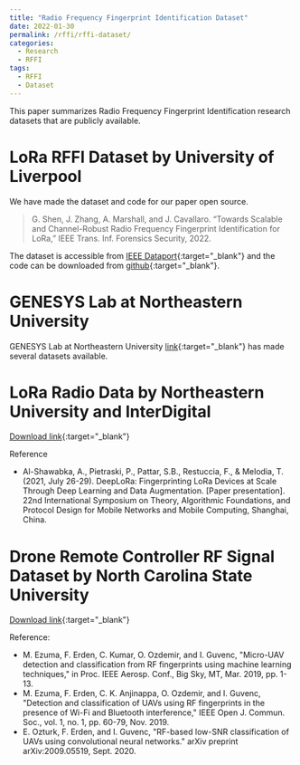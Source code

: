 ```yaml
---
title: "Radio Frequency Fingerprint Identification Dataset"
date: 2022-01-30
permalink: /rffi/rffi-dataset/
categories:
  - Research
  - RFFI
tags:
  - RFFI
  - Dataset
---
```


This paper summarizes Radio Frequency Fingerprint Identification research datasets that are publicly available. 

# LoRa RFFI Dataset by University of Liverpool
We have made the dataset and code for our paper open source.
>G. Shen, J. Zhang, A. Marshall, and J. Cavallaro. “Towards Scalable and Channel-Robust Radio Frequency Fingerprint Identification for LoRa,” IEEE Trans. Inf. Forensics Security, 2022.

The dataset is accessible from [IEEE Dataport](https://ieee-dataport.org/open-access/lorarffidataset){:target="_blank"} and the code can be downloaded from [github](https://github.com/gxhen/LoRa_RFFI){:target="_blank"}.

# GENESYS Lab at Northeastern University
GENESYS Lab at Northeastern University [link](https://genesys-lab.org/mldatasets){:target="_blank"} has made several datasets available.


# LoRa Radio Data by Northeastern University and InterDigital
[Download link](https://www.interdigital.com/data_sets/lora-radio-data.){:target="_blank"} 

Reference
* Al-Shawabka, A., Pietraski, P., Pattar, S.B., Restuccia, F., & Melodia, T. (2021, July 26-29). DeepLoRa: Fingerprinting LoRa Devices at Scale Through Deep Learning and Data Augmentation. [Paper presentation]. 22nd International Symposium on Theory, Algorithmic Foundations, and Protocol Design for Mobile Networks and Mobile Computing, Shanghai, China.

# Drone Remote Controller RF Signal Dataset by North Carolina State University
[Download link](https://ieee-dataport.org/open-access/drone-remote-controller-rf-signal-dataset){:target="_blank"}

Reference: 
* M. Ezuma, F. Erden, C. Kumar, O. Ozdemir, and I. Guvenc, "Micro-UAV detection and classification from RF fingerprints using machine learning techniques," in Proc. IEEE Aerosp. Conf., Big Sky, MT, Mar. 2019, pp. 1-13.
* M. Ezuma, F. Erden, C. K. Anjinappa, O. Ozdemir, and I. Guvenc, "Detection and classification of UAVs using RF fingerprints in the presence of Wi-Fi and Bluetooth interference," IEEE Open J. Commun. Soc., vol. 1, no. 1, pp. 60-79, Nov. 2019.
* E. Ozturk, F. Erden, and I. Guvenc, "RF-based low-SNR classification of UAVs using convolutional neural networks." arXiv preprint arXiv:2009.05519, Sept. 2020.